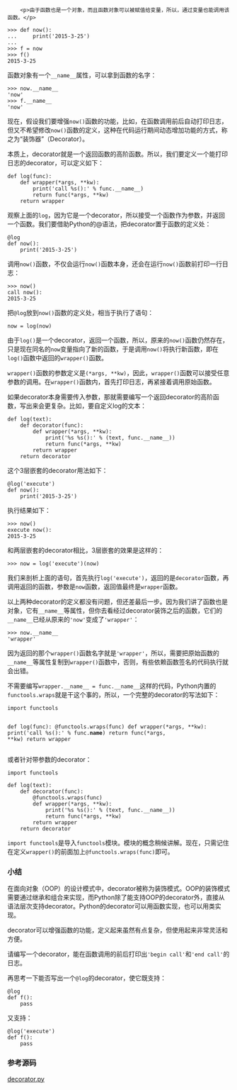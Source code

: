 ﻿
        <p>由于函数也是一个对象，而且函数对象可以被赋值给变量，所以，通过变量也能调用该函数。</p>
<pre><code>&gt;&gt;&gt; def now():
...     print(&#39;2015-3-25&#39;)
...
&gt;&gt;&gt; f = now
&gt;&gt;&gt; f()
2015-3-25
</code></pre><p>函数对象有一个<code>__name__</code>属性，可以拿到函数的名字：</p>
<pre><code>&gt;&gt;&gt; now.__name__
&#39;now&#39;
&gt;&gt;&gt; f.__name__
&#39;now&#39;
</code></pre><p>现在，假设我们要增强<code>now()</code>函数的功能，比如，在函数调用前后自动打印日志，但又不希望修改<code>now()</code>函数的定义，这种在代码运行期间动态增加功能的方式，称之为“装饰器”（Decorator）。</p>
<p>本质上，decorator就是一个返回函数的高阶函数。所以，我们要定义一个能打印日志的decorator，可以定义如下：</p>
<pre><code>def log(func):
    def wrapper(*args, **kw):
        print(&#39;call %s():&#39; % func.__name__)
        return func(*args, **kw)
    return wrapper
</code></pre><p>观察上面的<code>log</code>，因为它是一个decorator，所以接受一个函数作为参数，并返回一个函数。我们要借助Python的@语法，把decorator置于函数的定义处：</p>
<pre><code>@log
def now():
    print(&#39;2015-3-25&#39;)
</code></pre><p>调用<code>now()</code>函数，不仅会运行<code>now()</code>函数本身，还会在运行<code>now()</code>函数前打印一行日志：</p>
<pre><code>&gt;&gt;&gt; now()
call now():
2015-3-25
</code></pre><p>把<code>@log</code>放到<code>now()</code>函数的定义处，相当于执行了语句：</p>
<pre><code>now = log(now)
</code></pre><p>由于<code>log()</code>是一个decorator，返回一个函数，所以，原来的<code>now()</code>函数仍然存在，只是现在同名的<code>now</code>变量指向了新的函数，于是调用<code>now()</code>将执行新函数，即在<code>log()</code>函数中返回的<code>wrapper()</code>函数。</p>
<p><code>wrapper()</code>函数的参数定义是<code>(*args, **kw)</code>，因此，<code>wrapper()</code>函数可以接受任意参数的调用。在<code>wrapper()</code>函数内，首先打印日志，再紧接着调用原始函数。</p>
<p>如果decorator本身需要传入参数，那就需要编写一个返回decorator的高阶函数，写出来会更复杂。比如，要自定义log的文本：</p>
<pre><code>def log(text):
    def decorator(func):
        def wrapper(*args, **kw):
            print(&#39;%s %s():&#39; % (text, func.__name__))
            return func(*args, **kw)
        return wrapper
    return decorator
</code></pre><p>这个3层嵌套的decorator用法如下：</p>
<pre><code>@log(&#39;execute&#39;)
def now():
    print(&#39;2015-3-25&#39;)
</code></pre><p>执行结果如下：</p>
<pre><code>&gt;&gt;&gt; now()
execute now():
2015-3-25
</code></pre><p>和两层嵌套的decorator相比，3层嵌套的效果是这样的：</p>
<pre><code>&gt;&gt;&gt; now = log(&#39;execute&#39;)(now)
</code></pre><p>我们来剖析上面的语句，首先执行<code>log(&#39;execute&#39;)</code>，返回的是<code>decorator</code>函数，再调用返回的函数，参数是<code>now</code>函数，返回值最终是<code>wrapper</code>函数。</p>
<p>以上两种decorator的定义都没有问题，但还差最后一步。因为我们讲了函数也是对象，它有<code>__name__</code>等属性，但你去看经过decorator装饰之后的函数，它们的<code>__name__</code>已经从原来的<code>&#39;now&#39;</code>变成了<code>&#39;wrapper&#39;</code>：</p>
<pre><code>&gt;&gt;&gt; now.__name__
&#39;wrapper&#39;
</code></pre><p>因为返回的那个<code>wrapper()</code>函数名字就是<code>&#39;wrapper&#39;</code>，所以，需要把原始函数的<code>__name__</code>等属性复制到<code>wrapper()</code>函数中，否则，有些依赖函数签名的代码执行就会出错。</p>
<p>不需要编写<code>wrapper.__name__ = func.__name__</code>这样的代码，Python内置的<code>functools.wraps</code>就是干这个事的，所以，一个完整的decorator的写法如下：</p>
<pre><code>import functools

def log(func):
    @functools.wraps(func)
    def wrapper(*args, **kw):
        print(&#39;call %s():&#39; % func.__name__)
        return func(*args, **kw)
    return wrapper
</code></pre><p>或者针对带参数的decorator：</p>
<pre><code>import functools

def log(text):
    def decorator(func):
        @functools.wraps(func)
        def wrapper(*args, **kw):
            print(&#39;%s %s():&#39; % (text, func.__name__))
            return func(*args, **kw)
        return wrapper
    return decorator
</code></pre><p><code>import functools</code>是导入<code>functools</code>模块。模块的概念稍候讲解。现在，只需记住在定义<code>wrapper()</code>的前面加上<code>@functools.wraps(func)</code>即可。</p>
<h3 id="-">小结</h3>
<p>在面向对象（OOP）的设计模式中，decorator被称为装饰模式。OOP的装饰模式需要通过继承和组合来实现，而Python除了能支持OOP的decorator外，直接从语法层次支持decorator。Python的decorator可以用函数实现，也可以用类实现。</p>
<p>decorator可以增强函数的功能，定义起来虽然有点复杂，但使用起来非常灵活和方便。</p>
<p>请编写一个decorator，能在函数调用的前后打印出<code>&#39;begin call&#39;</code>和<code>&#39;end call&#39;</code>的日志。</p>
<p>再思考一下能否写出一个<code>@log</code>的decorator，使它既支持：</p>
<pre><code>@log
def f():
    pass
</code></pre><p>又支持：</p>
<pre><code>@log(&#39;execute&#39;)
def f():
    pass
</code></pre><h3 id="-">参考源码</h3>
<p><a href="https://github.com/michaelliao/learn-python3/blob/master/samples/functional/decorator.py">decorator.py</a></p>

    